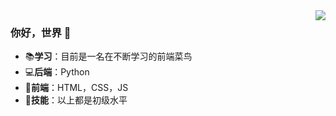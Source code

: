 <img align="right" src="https://github-readme-stats.vercel.app/api?username=imzql&show_icons=true&icon_color=CE1D2D&text_color=718096&bg_color=ffffff&hide_title=true" />

### 你好，世界 👋

- 📚**学习**：目前是一名在不断学习的前端菜鸟
- 💻**后端**：Python
- 📝**前端**：HTML，CSS，JS
- 💼**技能**：以上都是初级水平
